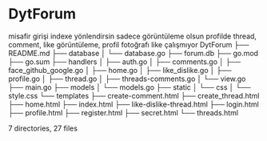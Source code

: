 # DytForum

misafir girişi indexe yönlendirsin sadece görüntüleme olsun
profilde thread, comment, like görüntüleme, profil fotoğrafı
like çalışmıyor
DytForum
├── README.md
├── database
│   └── database.go
├── forum.db
├── go.mod
├── go.sum
├── handlers
│   ├── auth.go
│   ├── comments.go
│   ├── face_github_google.go
│   ├── home.go
│   ├── like_dislike.go
│   ├── profile.go
│   ├── thread.go
│   ├── threads-comments.go
│   └── view.go
├── main.go
├── models
│   └── models.go
├── static
│   └── css
│       └── style.css
└── templates
    ├── create-comment.html
    ├── create_thread.html
    ├── home.html
    ├── index.html
    ├── like-dislike-thread.html
    ├── login.html
    ├── profile.html
    ├── register.html
    ├── secret.html
    └── threads.html

7 directories, 27 files